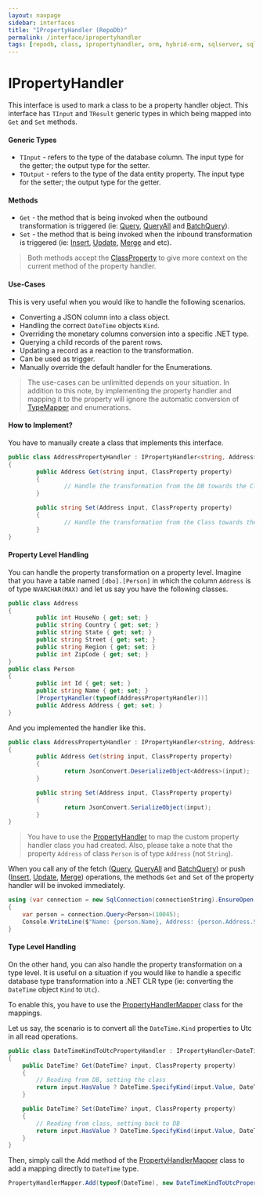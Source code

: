 ```yaml
---
layout: navpage
sidebar: interfaces
title: "IPropertyHandler (RepoDb)"
permalink: /interface/ipropertyhandler
tags: [repodb, class, ipropertyhandler, orm, hybrid-orm, sqlserver, sqlite, mysql, postgresql]
---
```


# IPropertyHandler

This interface is used to mark a class to be a property handler object. This interface has `TInput` and `TResult` generic types in which being mapped into `Get` and `Set` methods.

#### Generic Types

- `TInput` - refers to the type of the database column. The input type for the getter; the output type for the setter.
- `TOutput` - refers to the type of the data entity property. The input type for the setter; the output type for the getter.

#### Methods

- `Get` - the method that is being invoked when the outbound transformation is triggered (ie: [Query](/operation/query), [QueryAll](/operation/queryall) and [BatchQuery](/operation/batchquery)).
- `Set` - the method that is being invoked when the inbound transformation is triggered (ie: [Insert](/operation/insert), [Update](/operation/update), [Merge](/operation/merge) and etc).

> Both methods accept the [ClassProperty](/class/classproperty) to give more context on the current method of the property handler.

#### Use-Cases

This is very useful when you would like to handle the following scenarios.

- Converting a JSON column into a class object.
- Handling the correct `DateTime` objects `Kind`.
- Overriding the monetary columns conversion into a specific .NET type.
- Querying a child records of the parent rows.
- Updating a record as a reaction to the transformation.
- Can be used as trigger.
- Manually override the default handler for the Enumerations.

> The use-cases can be unlimitted depends on your situation. In addition to this note, by implementing the property handler and mapping it to the property will ignore the automatic conversion of [TypeMapper](/mapper/typemapper#automatic) and enumerations.

#### How to Implement?

You have to manually create a class that implements this interface.

```csharp
public class AddressPropertyHandler : IPropertyHandler<string, Address>
{
        public Address Get(string input, ClassProperty property)
        {
                // Handle the transformation from the DB towards the Class
        }

        public string Set(Address input, ClassProperty property)
        {
                // Handle the transformation from the Class towards the DB
        }
}
```

#### Property Level Handling

You can handle the property transformation on a property level. Imagine that you have a table named `[dbo].[Person]` in which the column `Address` is of type `NVARCHAR(MAX)` and let us say you have the following classes. 

```csharp
public class Address
{
        public int HouseNo { get; set; }
        public string Country { get; set; }
        public string State { get; set; }
        public string Street { get; set; }
        public string Region { get; set; }
        public int ZipCode { get; set; }
}
public class Person
{
        public int Id { get; set; }
        public string Name { get; set; }
        [PropertyHandler(typeof(AddressPropertyHandler))]
        public Address Address { get; set; }
}
```

And you implemented the handler like this.

```csharp
public class AddressPropertyHandler : IPropertyHandler<string, Address>
{
        public Address Get(string input, ClassProperty property)
        {
                return JsonConvert.DeserializeObject<Address>(input);
        }

        public string Set(Address input, ClassProperty property)
        {
                return JsonConvert.SerializeObject(input);
        }
}
```

> You have to use the [PropertyHandler](/attribute/propertyhandler) to map the custom property handler class you had created. Also, please take a note that the property `Address` of class `Person` is of type `Address` (not `String`).

When you call any of the fetch ([Query](/operation/query), [QueryAll](/operation/queryall) and [BatchQuery](/operation/batchquery)) or push ([Insert](/operation/insert), [Update](/operation/update), [Merge](/operation/merge)) operations, the methods `Get` and `Set` of the property handler will be invoked immediately.

```csharp
using (var connection = new SqlConnection(connectionString).EnsureOpen())
{
	var person = connection.Query<Person>(10045);
	Console.WriteLine($"Name: {person.Name}, Address: {person.Address.Street}, {person.Address.Region}, {person.Address.Country} ({person.Address.ZipCode})")
}
```

#### Type Level Handling

On the other hand, you can also handle the property transformation on a type level. It is useful on a situation if you would like to handle a specific database type transformation into a .NET CLR type (ie: converting the `DateTime` object `Kind` to `Utc`).

To enable this, you have to use the [PropertyHandlerMapper](/mapper/propertytypehandlermapper) class for the mappings.

Let us say, the scenario is to convert all the `DateTime.Kind` properties to Utc in all read operations.

```csharp
public class DateTimeKindToUtcPropertyHandler : IPropertyHandler<DateTime?, DateTime?>
{
    public DateTime? Get(DateTime? input, ClassProperty property)
    {
        // Reading from DB, setting the class
        return input.HasValue ? DateTime.SpecifyKind(input.Value, DateTimeKind.Utc) : null;
    }

    public DateTime? Set(DateTime? input, ClassProperty property)
    {
        // Reading from class, setting back to DB
        return input.HasValue ? DateTime.SpecifyKind(input.Value, DateTimeKind.Unspecified) : null;
    }
}
```

Then, simply call the Add method of the [PropertyHandlerMapper](/mapper/propertytypehandlermapper) class to add a mapping directly to `DateTime` type.

```csharp
PropertyHandlerMapper.Add(typeof(DateTime), new DateTimeKindToUtcPropertyHandler(), true);
```

